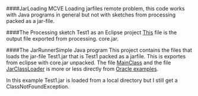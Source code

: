 ####JarLoading MCVE
Loading jarfiles remote problem, this code works with Java programs in general but not with sketches from processing packed as a jar-file.

####The Processing sketch Test1 as an Eclipse project
[This](https://github.com/MahApp/JarLoading/blob/master/Test1/src/se/mah/Processing1.java) file is the output file exported from processing.
core.jar.

####The JarRunnerSimple Java program
This project contains the files that loads the jar-file Test1.jar that is Test1 packed as a jarfile. This is exportes from eclipse with core.jar unpacked. The file [MainClass](https://github.com/MahApp/JarLoading/blob/master/JarRunnerSimple/src/MainClass.java) and the file [JarClassLoader](https://github.com/MahApp/JarLoading/blob/master/JarRunnerSimple/src/JarClassLoader.java) is more or less directly from [Oracle examples](http://docs.oracle.com/javase/tutorial/deployment/jar/examples/JarClassLoader.java).

In this example Test1.jar is loaded from a local directory but I still get a ClassNotFoundException. 

